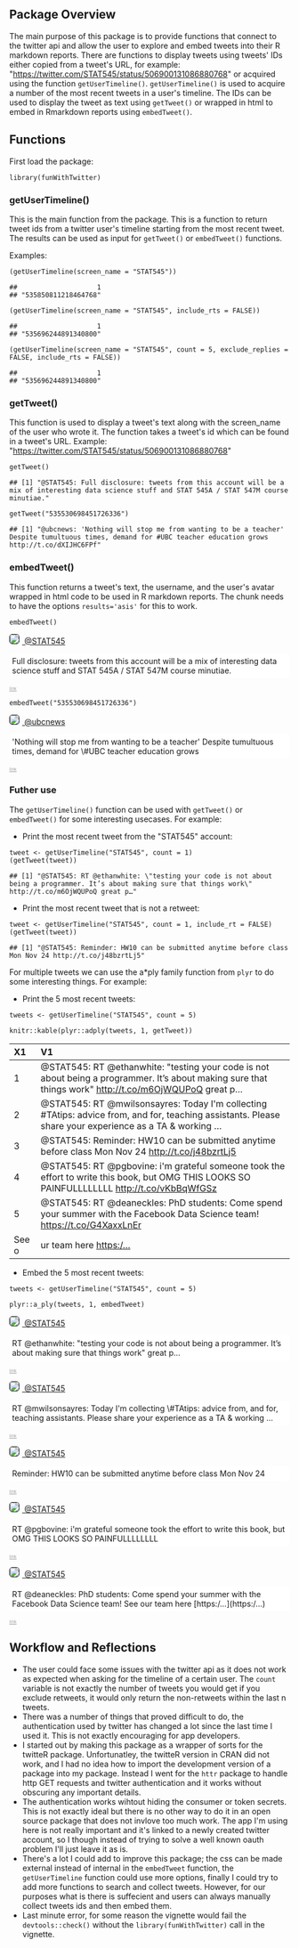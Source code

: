 Package Overview
----------------

The main purpose of this package is to provide functions that connect to
the twitter api and allow the user to explore and embed tweets into
their R markdown reports. There are functions to display tweets using
tweets' IDs either copied from a tweet's URL, for example:
"<https://twitter.com/STAT545/status/506900131086880768>" or acquired
using the function `getUserTimeline()`. `getUserTimeline()` is used to
acquire a number of the most recent tweets in a user's timeline. The IDs
can be used to display the tweet as text using `getTweet()` or wrapped
in html to embed in Rmarkdown reports using `embedTweet()`.

Functions
---------

First load the package:

    library(funWithTwitter)

### getUserTimeline()

This is the main function from the package. This is a function to return
tweet ids from a twitter user's timeline starting from the most recent
tweet. The results can be used as input for `getTweet()` or
`embedTweet()` functions.

Examples:

    (getUserTimeline(screen_name = "STAT545"))

    ##                    1 
    ## "535850811218464768"

    (getUserTimeline(screen_name = "STAT545", include_rts = FALSE))

    ##                    1 
    ## "535696244891340800"

    (getUserTimeline(screen_name = "STAT545", count = 5, exclude_replies = FALSE, include_rts = FALSE))

    ##                    1 
    ## "535696244891340800"

### getTweet()

This function is used to display a tweet's text along with the
screen\_name of the user who wrote it. The function takes a tweet's id
which can be found in a tweet's URL. Example:
"<https://twitter.com/STAT545/status/506900131086880768>"

    getTweet()

    ## [1] "@STAT545: Full disclosure: tweets from this account will be a mix of interesting data science stuff and STAT 545A / STAT 547M course minutiae."

    getTweet("535530698451726336")

    ## [1] "@ubcnews: 'Nothing will stop me from wanting to be a teacher' Despite tumultuous times, demand for #UBC teacher education grows http://t.co/dXIJHC6FPf"

### embedTweet()

This function returns a tweet's text, the username, and the user's
avatar wrapped in html code to be used in R markdown reports. The chunk
needs to have the options `results='asis'` for this to work.

    embedTweet()

<style>
            #tweet {
            border: 1px solid;
            border-color: #9f9f9f;
            border-radius: 5px;
            background-color:#f1f1f1;
            padding:5px;
            }
            img {
            border-radius: 5px;
            border: 1px solid;
            margin-right:5px;
            }
            #tweet-text {
            border-radius: 5px;
            background-color:#ffffff;
            padding:5px;
            }
            #tweet a {
            text-decoration:none;
            color:9f9f9f;
            }
            #link {
            font-size:8px;
            color:9f9f9f;
            }
            </style>
<img src = "http://pbs.twimg.com/profile_images/506894311955243008/0D63lczz_normal.png"/><a href = "https://twitter.com/STAT545">
@STAT545</a>
<p id="tweet-text">
Full disclosure: tweets from this account will be a mix of interesting
data science stuff and STAT 545A / STAT 547M course minutiae.
</p>
<a id = "link" href= "https://twitter.com/STAT545/status/506900131086880768">link</a>

    embedTweet("535530698451726336")

<style>
            #tweet {
            border: 1px solid;
            border-color: #9f9f9f;
            border-radius: 5px;
            background-color:#f1f1f1;
            padding:5px;
            }
            img {
            border-radius: 5px;
            border: 1px solid;
            margin-right:5px;
            }
            #tweet-text {
            border-radius: 5px;
            background-color:#ffffff;
            padding:5px;
            }
            #tweet a {
            text-decoration:none;
            color:9f9f9f;
            }
            #link {
            font-size:8px;
            color:9f9f9f;
            }
            </style>
<img src = "http://pbs.twimg.com/profile_images/2709185304/c4460b6a6a2f0bc7836a043c4c6a569d_normal.jpeg"/><a href = "https://twitter.com/ubcnews">
@ubcnews</a>
<p id="tweet-text">
'Nothing will stop me from wanting to be a teacher' Despite tumultuous
times, demand for \#UBC teacher education grows <http://t.co/dXIJHC6FPf>
</p>
<a id = "link" href= "https://twitter.com/ubcnews/status/535530698451726336">link</a>

### Futher use

The `getUserTimeline()` function can be used with `getTweet()` or
`embedTweet()` for some interesting usecases. For example:

-   Print the most recent tweet from the "STAT545" account:

<!-- -->

    tweet <- getUserTimeline("STAT545", count = 1)
    (getTweet(tweet))

    ## [1] "@STAT545: RT @ethanwhite: \"testing your code is not about being a programmer. It’s about making sure that things work\" http://t.co/m6OjWQUPoQ great p…"

-   Print the most recent tweet that is not a retweet:

<!-- -->

    tweet <- getUserTimeline("STAT545", count = 1, include_rt = FALSE)
    (getTweet(tweet))

    ## [1] "@STAT545: Reminder: HW10 can be submitted anytime before class Mon Nov 24 http://t.co/j48bzrtLj5"

For multiple tweets we can use the a\*ply family function from `plyr` to
do some interesting things. For example:

-   Print the 5 most recent tweets:

<!-- -->

    tweets <- getUserTimeline("STAT545", count = 5)

    knitr::kable(plyr::adply(tweets, 1, getTweet))

<table>
<thead>
<tr class="header">
<th align="left">X1</th>
<th align="left">V1</th>
</tr>
</thead>
<tbody>
<tr class="odd">
<td align="left">1</td>
<td align="left"><span class="citation">@STAT545</span>: RT <span class="citation">@ethanwhite</span>: &quot;testing your code is not about being a programmer. It’s about making sure that things work&quot; <a href="http://t.co/m6OjWQUPoQ">http://t.co/m6OjWQUPoQ</a> great p…</td>
</tr>
<tr class="even">
<td align="left">2</td>
<td align="left"><span class="citation">@STAT545</span>: RT <span class="citation">@mwilsonsayres</span>: Today I'm collecting #TAtips: advice from, and for, teaching assistants. Please share your experience as a TA &amp; working …</td>
</tr>
<tr class="odd">
<td align="left">3</td>
<td align="left"><span class="citation">@STAT545</span>: Reminder: HW10 can be submitted anytime before class Mon Nov 24 <a href="http://t.co/j48bzrtLj5">http://t.co/j48bzrtLj5</a></td>
</tr>
<tr class="even">
<td align="left">4</td>
<td align="left"><span class="citation">@STAT545</span>: RT <span class="citation">@pgbovine</span>: i'm grateful someone took the effort to write this book, but OMG THIS LOOKS SO PAINFULLLLLLLL <a href="http://t.co/vKbBqWfGSz">http://t.co/vKbBqWfGSz</a></td>
</tr>
<tr class="odd">
<td align="left">5</td>
<td align="left"><span class="citation">@STAT545</span>: RT <span class="citation">@deaneckles</span>: PhD students: Come spend your summer with the Facebook Data Science team! <a href="https://t.co/G4XaxxLnEr">https://t.co/G4XaxxLnEr</a></td>
</tr>
<tr class="even">
<td align="left">See o</td>
<td align="left">ur team here <a href="https:/…">https:/…</a></td>
</tr>
</tbody>
</table>

-   Embed the 5 most recent tweets:

<!-- -->

    tweets <- getUserTimeline("STAT545", count = 5)

    plyr::a_ply(tweets, 1, embedTweet)

<style>
            #tweet {
            border: 1px solid;
            border-color: #9f9f9f;
            border-radius: 5px;
            background-color:#f1f1f1;
            padding:5px;
            }
            img {
            border-radius: 5px;
            border: 1px solid;
            margin-right:5px;
            }
            #tweet-text {
            border-radius: 5px;
            background-color:#ffffff;
            padding:5px;
            }
            #tweet a {
            text-decoration:none;
            color:9f9f9f;
            }
            #link {
            font-size:8px;
            color:9f9f9f;
            }
            </style>
<img src = "http://pbs.twimg.com/profile_images/506894311955243008/0D63lczz_normal.png"/><a href = "https://twitter.com/STAT545">
@STAT545</a>
<p id="tweet-text">
RT @ethanwhite: "testing your code is not about being a programmer. It’s
about making sure that things work" <http://t.co/m6OjWQUPoQ> great p…
</p>
<a id = "link" href= "https://twitter.com/STAT545/status/535850811218464768">link</a>

<style>
            #tweet {
            border: 1px solid;
            border-color: #9f9f9f;
            border-radius: 5px;
            background-color:#f1f1f1;
            padding:5px;
            }
            img {
            border-radius: 5px;
            border: 1px solid;
            margin-right:5px;
            }
            #tweet-text {
            border-radius: 5px;
            background-color:#ffffff;
            padding:5px;
            }
            #tweet a {
            text-decoration:none;
            color:9f9f9f;
            }
            #link {
            font-size:8px;
            color:9f9f9f;
            }
            </style>
<img src = "http://pbs.twimg.com/profile_images/506894311955243008/0D63lczz_normal.png"/><a href = "https://twitter.com/STAT545">
@STAT545</a>
<p id="tweet-text">
RT @mwilsonsayres: Today I'm collecting \#TAtips: advice from, and for,
teaching assistants. Please share your experience as a TA & working …
</p>
<a id = "link" href= "https://twitter.com/STAT545/status/535846280971292672">link</a>

<style>
            #tweet {
            border: 1px solid;
            border-color: #9f9f9f;
            border-radius: 5px;
            background-color:#f1f1f1;
            padding:5px;
            }
            img {
            border-radius: 5px;
            border: 1px solid;
            margin-right:5px;
            }
            #tweet-text {
            border-radius: 5px;
            background-color:#ffffff;
            padding:5px;
            }
            #tweet a {
            text-decoration:none;
            color:9f9f9f;
            }
            #link {
            font-size:8px;
            color:9f9f9f;
            }
            </style>
<img src = "http://pbs.twimg.com/profile_images/506894311955243008/0D63lczz_normal.png"/><a href = "https://twitter.com/STAT545">
@STAT545</a>
<p id="tweet-text">
Reminder: HW10 can be submitted anytime before class Mon Nov 24
<http://t.co/j48bzrtLj5>
</p>
<a id = "link" href= "https://twitter.com/STAT545/status/535696244891340800">link</a>

<style>
            #tweet {
            border: 1px solid;
            border-color: #9f9f9f;
            border-radius: 5px;
            background-color:#f1f1f1;
            padding:5px;
            }
            img {
            border-radius: 5px;
            border: 1px solid;
            margin-right:5px;
            }
            #tweet-text {
            border-radius: 5px;
            background-color:#ffffff;
            padding:5px;
            }
            #tweet a {
            text-decoration:none;
            color:9f9f9f;
            }
            #link {
            font-size:8px;
            color:9f9f9f;
            }
            </style>
<img src = "http://pbs.twimg.com/profile_images/506894311955243008/0D63lczz_normal.png"/><a href = "https://twitter.com/STAT545">
@STAT545</a>
<p id="tweet-text">
RT @pgbovine: i'm grateful someone took the effort to write this book,
but OMG THIS LOOKS SO PAINFULLLLLLLL <http://t.co/vKbBqWfGSz>
</p>
<a id = "link" href= "https://twitter.com/STAT545/status/535662091349131265">link</a>

<style>
            #tweet {
            border: 1px solid;
            border-color: #9f9f9f;
            border-radius: 5px;
            background-color:#f1f1f1;
            padding:5px;
            }
            img {
            border-radius: 5px;
            border: 1px solid;
            margin-right:5px;
            }
            #tweet-text {
            border-radius: 5px;
            background-color:#ffffff;
            padding:5px;
            }
            #tweet a {
            text-decoration:none;
            color:9f9f9f;
            }
            #link {
            font-size:8px;
            color:9f9f9f;
            }
            </style>
<img src = "http://pbs.twimg.com/profile_images/506894311955243008/0D63lczz_normal.png"/><a href = "https://twitter.com/STAT545">
@STAT545</a>
<p id="tweet-text">
RT @deaneckles: PhD students: Come spend your summer with the Facebook
Data Science team! <https://t.co/G4XaxxLnEr> See our team here
[https:/…](https:/…)
</p>
<a id = "link" href= "https://twitter.com/STAT545/status/535658893628555265">link</a>

Workflow and Reflections
------------------------

-   The user could face some issues with the twitter api as it does not
    work as expected when asking for the timeline of a certain user. The
    `count` variable is not exactly the number of tweets you would get
    if you exclude retweets, it would only return the non-retweets
    within the last n tweets.
-   There was a number of things that proved difficult to do, the
    authentication used by twitter has changed a lot since the last time
    I used it. This is not exactly encouraging for app developers.
-   I started out by making this package as a wrapper of sorts for the
    twitteR package. Unfortunatley, the twitteR version in CRAN did not
    work, and I had no idea how to import the development version of a
    package into my package. Instead I went for the `httr` package to
    handle http GET requests and twitter authentication and it works
    without obscuring any important details.
-   The authentication works wihtout hiding the consumer or token
    secrets. This is not exactly ideal but there is no other way to do
    it in an open source package that does not invlove too much work.
    The app I'm using here is not really important and it's linked to a
    newly created twitter account, so I though instead of trying to
    solve a well known oauth problem I'll just leave it as is.
-   There's a lot I could add to improve this package; the css can be
    made external instead of internal in the `embedTweet` function, the
    `getUserTimeline` function could use more options, finally I could
    try to add more functions to search and collect tweets. However, for
    our purposes what is there is suffecient and users can always
    manually collect tweets ids and then embed them.
-   Last minute error, for some reason the vignette would fail the
    `devtools::check()` without the `library(funWithTwitter)` call in
    the vignette.
